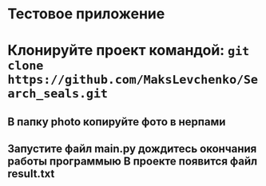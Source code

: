 # Тестовое приложение

# Клонируйте проект командой: `git clone https://github.com/MaksLevchenko/Search_seals.git`

## В папку photo копируйте фото в нерпами

## Запустите файл main.py дождитесь окончания работы программыю В проекте появится файл result.txt
